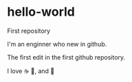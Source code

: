 # hello-world
First repository


I'm an enginner who new in github.

The first edit in the first github repository.

I love :coffee: :pizza:, and :dancer:
